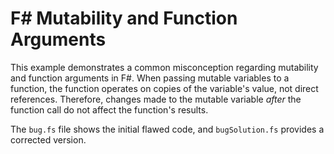 # F# Mutability and Function Arguments

This example demonstrates a common misconception regarding mutability and function arguments in F#. When passing mutable variables to a function, the function operates on copies of the variable's value, not direct references.  Therefore, changes made to the mutable variable *after* the function call do not affect the function's results. 

The `bug.fs` file shows the initial flawed code, and `bugSolution.fs` provides a corrected version.